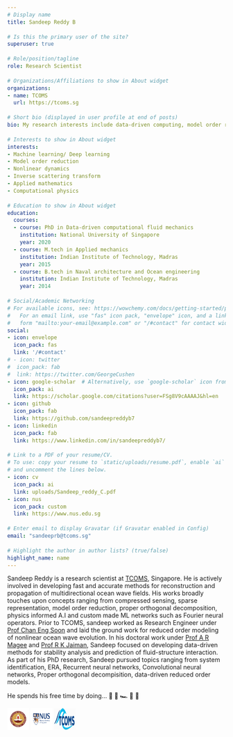 ```yaml
---
# Display name
title: Sandeep Reddy B

# Is this the primary user of the site?
superuser: true

# Role/position/tagline
role: Research Scientist

# Organizations/Affiliations to show in About widget
organizations:
- name: TCOMS
  url: https://tcoms.sg

# Short bio (displayed in user profile at end of posts)
bio: My research interests include data-driven computing, model order reduction, physics informed A.I and nonlinear systems.

# Interests to show in About widget
interests:
- Machine learning/ Deep learning
- Model order reduction
- Nonlinear dynamics
- Inverse scattering transform
- Applied mathematics
- Computational physics

# Education to show in About widget
education:
  courses:
  - course: PhD in Data-driven computational fluid mechanics
    institution: National University of Singapore
    year: 2020
  - course: M.tech in Applied mechanics
    institution: Indian Institute of Technology, Madras 
    year: 2015
  - course: B.tech in Naval architecture and Ocean engineering
    institution: Indian Institute of Technology, Madras 
    year: 2014

# Social/Academic Networking
# For available icons, see: https://wowchemy.com/docs/getting-started/page-builder/#icons
#   For an email link, use "fas" icon pack, "envelope" icon, and a link in the
#   form "mailto:your-email@example.com" or "/#contact" for contact widget.
social:
- icon: envelope
  icon_pack: fas
  link: '/#contact'
# - icon: twitter
#  icon_pack: fab
#  link: https://twitter.com/GeorgeCushen
- icon: google-scholar  # Alternatively, use `google-scholar` icon from `ai` icon pack
  icon_pack: ai
  link: https://scholar.google.com/citations?user=FSg8V9cAAAAJ&hl=en
- icon: github
  icon_pack: fab
  link: https://github.com/sandeepreddyb7
- icon: linkedin
  icon_pack: fab
  link: https://www.linkedin.com/in/sandeepreddyb7/

# Link to a PDF of your resume/CV.
# To use: copy your resume to `static/uploads/resume.pdf`, enable `ai` icons in `params.toml`, 
# and uncomment the lines below.
- icon: cv
  icon_pack: ai
  link: uploads/Sandeep_reddy_C.pdf
- icon: nus
  icon_pack: custom
  link: https://www.nus.edu.sg

# Enter email to display Gravatar (if Gravatar enabled in Config)
email: "sandeeprb@tcoms.sg"

# Highlight the author in author lists? (true/false)
highlight_name: name
---
```

Sandeep Reddy is a research scientist at [TCOMS](https://www.tcoms.sg), Singapore. He is actively involved in developing fast and accurate methods for reconstruction and propagation of multidirectional ocean wave fields. His works broadly touches upon concepts ranging from compressed sensing, sparse representation, model order reduction, proper orthogonal decomposition, physics informed A.I and custom made ML networks such as Fourier neural
operators. Prior to TCOMS, sandeep worked as Research Engineer under [Prof Chan Eng Soon](https://www.eng.nus.edu.sg/cee/staff/chan-eng-soon/) and laid the ground work for reduced order modeling of nonlinear ocean wave evolution. In his doctoral work under [Prof A R Magee](https://www.eng.nus.edu.sg/cee/staff/magee-allan-ross/) and [Prof R K Jaiman](https://mech.ubc.ca/rajeev-jaiman/), Sandeep focused on developing data-driven methods for stability analysis and prediction of fluid-structure interaction. As part of his PhD research, Sandeep pursued topics ranging from system identification, ERA, Recurrent neural networks, Convolutional neural networks, Proper orthogonal decompisition, data-driven reduced order models. 

He spends his free time by doing... 🏃 🥋 🏎️ 🏏 🎦

<img src="/assets/media/iitm.svg" width = "50" height="50"> 
<img src="/assets/media/nus.svg" width = "50" height="50"> 
<img src="/assets/media/tcoms.svg" width = "50" height="50">
